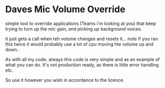 # Daves Mic Volume Override
simple tool to override applications (Teams i'm looking at you) that keep trying to turn up the mic gain, and picking up background voices.

it just gets a call when teh volume changes and resets it... note if you ran this twice it would probably use a lot of cpu moving hte volume up and down..

As with all my code,  always this code is very simple and as an example of what you can do. It's not production ready, as there is little error handling etc. 

So use it however you wish in accordance to the licence. 
